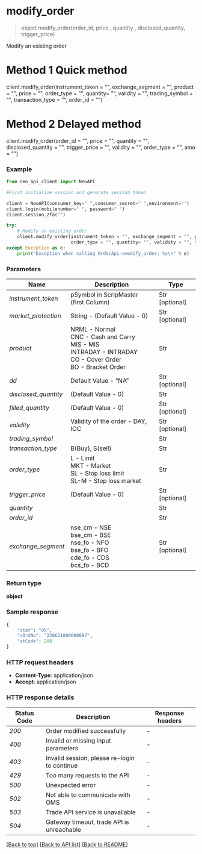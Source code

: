 # **modify_order**
> object modify_order(order_id, price , quantity , disclosed_quantity, trigger_price)

Modify an existing order

# **Method 1 Quick method** 
client.modify_order(instrument_token = "", exchange_segment = "", product = "", price = "", order_type = "", quantity= "", validity = "", trading_symbol = "", transaction_type = "", order_id = "")

# **Method 2 Delayed method**
client.modify_order(order_id = "", price = "", quantity = "", disclosed_quantity = "", trigger_price = "", validity = "", order_type = "", amo = "")

### Example


```python
from neo_api_client import NeoAPI

#First initialize session and generate session token

client = NeoAPI(consumer_key=" ",consumer_secret=" ",environment='')
client.login(mobilenumber=" ", password=" ")
client.session_2fa("")

try:
    # Modify an existing order
    client.modify_order(instrument_token = "", exchange_segment = "", product = "", price = "", 
                        order_type = "", quantity= "", validity = "", trading_symbol = "",transaction_type = "", order_id = "", amo = "")
except Exception as e:
    print("Exception when calling OrderApi->modify_order: %s\n" % e)

```
### Parameters

| Name                 | Description                                                                                                              | Type           |
|----------------------|--------------------------------------------------------------------------------------------------------------------------|----------------|
| *instrument_token*   | pSymbol in ScripMaster (first Column)                                                                                    | Str [optional] |
| *market_protection*  | String - (Default Value - 0)                                                                                             | Str [optional] |
| *product*            | NRML - Normal<br/>CNC - Cash and Carry<br/>MIS - MIS<br/>INTRADAY - INTRADAY<br/>CO - Cover Order<br/>BO - Bracket Order | Str            |
| *dd*                 | Default Value - “NA”                                                                                                     | Str [optional] |
| *disclosed_quantity* | (Default Value - 0)                                                                                                      | Str            |
| *filled_quantity*    | (Default Value - 0)                                                                                                      | Str [optional] |
| *validity*           | Validity of the order - DAY, IOC                                                                                         | Str [optional] |
| *trading_symbol*     |                                                                                                                          | Str            |
| *transaction_type*   | B(Buy), S(sell)                                                                                                          | Str            |
| *order_type*         | L - Limit<br/>MKT - Market<br/>SL - Stop loss limit<br/>SL-M - Stop loss market                                          | Str            |
| *trigger_price*      | (Default Value - 0)                                                                                                      | Str [optional] |
| *quantity*           |                                                                                                                          | Str            |
| *order_id*           |                                                                                                                          | Str            |
| *exchange_segment*   | nse_cm - NSE<br/>bse_cm - BSE<br/>nse_fo - NFO<br/>bse_fo - BFO<br/>cde_fo - CDS<br/>bcs_fo - BCD                        | Str [optional] |

### Return type

**object**

### Sample response

```python
{
    "stat": "Ok",
    "nOrdNo": "220621000000097",
    "stCode": 200
}

```

### HTTP request headers

 - **Content-Type**: application/json
 - **Accept**: application/json

### HTTP response details
| Status Code | Description                                  | Response headers |
|-------------|----------------------------------------------|------------------|
| *200*       | Order modified successfully                  | -                |
| *400*       | Invalid or missing input parameters          | -                |
| *403*       | Invalid session, please re-login to continue | -                |
| *429*       | Too many requests to the API                 | -                |
| *500*       | Unexpected error                             | -                |
| *502*       | Not able to communicate with OMS             | -                |
| *503*       | Trade API service is unavailable             | -                |
| *504*       | Gateway timeout, trade API is unreachable    | -                |

[[Back to top]](#) [[Back to API list]](../README.md#documentation-for-api-endpoints)  [[Back to README]](../README.md)

